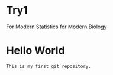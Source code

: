 # Try1

For Modern Statistics for Modern Biology

# Hello World

    This is my first git repository.


